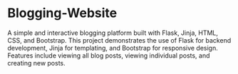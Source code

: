 # Blogging-Website
A simple and interactive blogging platform built with Flask, Jinja, HTML, CSS, and Bootstrap. This project demonstrates the use of Flask for backend development, Jinja for templating, and Bootstrap for responsive design. Features include viewing all blog posts, viewing individual posts, and creating new posts.
